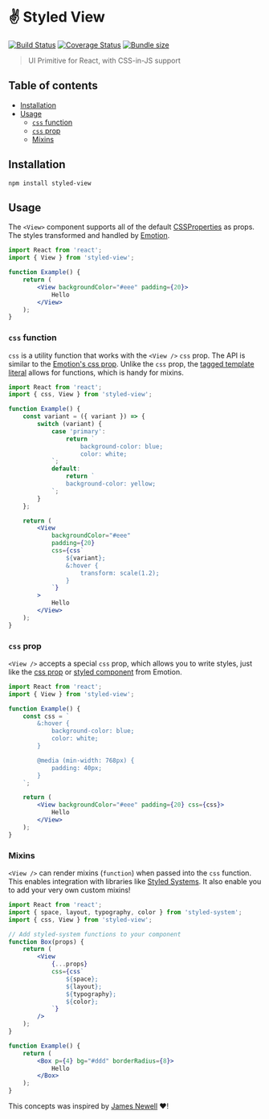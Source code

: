 # ✌️ Styled View

[![Build Status](https://travis-ci.org/ItsJonQ/styled-view.svg?branch=master)](https://travis-ci.org/ItsJonQ/styled-view)
[![Coverage Status](https://coveralls.io/repos/github/ItsJonQ/styled-view/badge.svg?branch=master)](https://coveralls.io/github/ItsJonQ/styled-view?branch=master)
[![Bundle size](https://badgen.net/bundlephobia/minzip/styled-view)](https://bundlephobia.com/result?p=styled-view)

> UI Primitive for React, with CSS-in-JS support

## Table of contents

<!-- START doctoc generated TOC please keep comment here to allow auto update -->
<!-- DON'T EDIT THIS SECTION, INSTEAD RE-RUN doctoc TO UPDATE -->

-   [Installation](#installation)
-   [Usage](#usage)
    -   [`css` function](#css-function)
    -   [`css` prop](#css-prop)
    -   [Mixins](#mixins)

<!-- END doctoc generated TOC please keep comment here to allow auto update -->

## Installation

```
npm install styled-view
```

## Usage

The `<View>` component supports all of the default [CSSProperties](https://github.com/ItsJonQ/is-style-prop-valid/blob/master/src/CSSProperty.js#L47) as props. The styles transformed and handled by [Emotion](https://emotion.sh/docs/introduction).

```jsx
import React from 'react';
import { View } from 'styled-view';

function Example() {
	return (
		<View backgroundColor="#eee" padding={20}>
			Hello
		</View>
	);
}
```

### `css` function

`css` is a utility function that works with the `<View />` `css` prop. The API is similar to the [Emotion's css prop](https://emotion.sh/docs/css-prop#string-styles). Unlike the `css` prop, the [tagged template literal](https://developer.mozilla.org/en-US/docs/Web/JavaScript/Reference/Template_literals) allows for functions, which is handy for mixins.

```jsx
import React from 'react';
import { css, View } from 'styled-view';

function Example() {
	const variant = ({ variant }) => {
		switch (variant) {
			case 'primary':
				return `
					background-color: blue;
					color: white;
			`;
			default:
				return `
				background-color: yellow;
			`;
		}
	};

	return (
		<View
			backgroundColor="#eee"
			padding={20}
			css={css`
				${variant};
				&:hover {
					transform: scale(1.2);
				}
			`}
		>
			Hello
		</View>
	);
}
```

### `css` prop

`<View />` accepts a special `css` prop, which allows you to write styles, just like the [css prop](https://emotion.sh/docs/css-prop#string-styles) or [styled component](https://emotion.sh/docs/styled#styling-elements-and-components) from Emotion.

```jsx
import React from 'react';
import { View } from 'styled-view';

function Example() {
	const css = `
		&:hover {
			background-color: blue;
			color: white;
		}

		@media (min-width: 768px) {
			padding: 40px;
		}
	`;

	return (
		<View backgroundColor="#eee" padding={20} css={css}>
			Hello
		</View>
	);
}
```

### Mixins

`<View />` can render mixins (`function`) when passed into the `css` function. This enables integration with libraries like [Styled Systems](https://github.com/styled-system/styled-system). It also enable you to add your very own custom mixins!

```jsx
import React from 'react';
import { space, layout, typography, color } from 'styled-system';
import { css, View } from 'styled-view';

// Add styled-system functions to your component
function Box(props) {
	return (
		<View
			{...props}
			css={css`
				${space};
				${layout};
				${typography};
				${color};
			`}
		/>
	);
}

function Example() {
	return (
		<Box p={4} bg="#ddd" borderRadius={8}>
			Hello
		</Box>
	);
}
```

This concepts was inspired by [James Newell](https://github.com/jameslnewell) ❤️!
